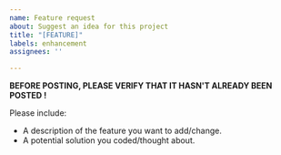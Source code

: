 ```yaml
---
name: Feature request
about: Suggest an idea for this project
title: "[FEATURE]"
labels: enhancement
assignees: ''

---
```


**BEFORE POSTING, PLEASE VERIFY THAT IT HASN'T ALREADY BEEN POSTED !**

Please include:
 * A description of the feature you want to add/change.
 * A potential solution you coded/thought about.
